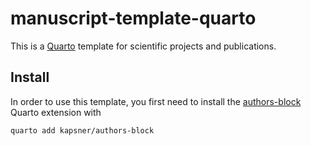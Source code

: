 # manuscript-template-quarto

This is a [Quarto](https://quarto.org/) template for scientific projects and publications.

## Install

In order to use this template, you first need to install the [authors-block](https://github.com/kapsner/authors-block) Quarto extension with

```bash
quarto add kapsner/authors-block
```
